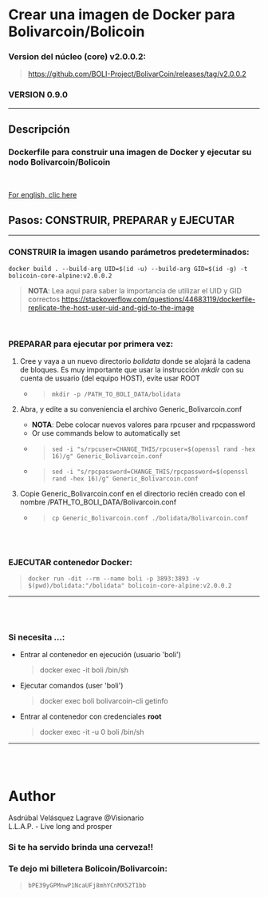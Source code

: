 # Crear una imagen de Docker para Bolivarcoin/Bolicoin    
### Version del núcleo (core) v2.0.0.2:
> https://github.com/BOLI-Project/BolivarCoin/releases/tag/v2.0.0.2    
 
### VERSION 0.9.0   
---    
## Descripción  

### Dockerfile para construir una imagen de Docker y ejecutar su nodo Bolivarcoin/Bolicoin     
<br />   

[For english, clic here](./README.md)
<br />   


## **Pasos: CONSTRUIR, PREPARAR y EJECUTAR**
---
### **CONSTRUIR** la imagen usando parámetros predeterminados:   
```
docker build . --build-arg UID=$(id -u) --build-arg GID=$(id -g) -t bolicoin-core-alpine:v2.0.0.2
```
> **NOTA**: Lea aquí para saber la importancia de utilizar el UID y GID correctos https://stackoverflow.com/questions/44683119/dockerfile-replicate-the-host-user-uid-and-gid-to-the-image   

<br />   

### **PREPARAR** para ejecutar por primera vez:
1) Cree y vaya a un nuevo directorio *bolidata* donde se alojará la cadena de bloques. Es muy importante que usar la instrucción *mkdir* con su cuenta de usuario (del equipo HOST), evite usar ROOT   
   * > ```mkdir -p /PATH_TO_BOLI_DATA/bolidata```    

2) Abra, y edite a su conveniencia el archivo Generic_Bolivarcoin.conf   
    * **NOTA**: Debe colocar nuevos valores para rpcuser and rpcpassword 
    * Or use commands below to automatically set
    * > ```sed -i "s/rpcuser=CHANGE_THIS/rpcuser=$(openssl rand -hex 16)/g" Generic_Bolivarcoin.conf```  
    * > ```sed -i "s/rpcpassword=CHANGE_THIS/rpcpassword=$(openssl rand -hex 16)/g" Generic_Bolivarcoin.conf```   

3) Copie Generic_Bolivarcoin.conf en el directorio recién creado con el nombre /PATH_TO_BOLI_DATA/Bolivarcoin.conf  
    * > ```cp Generic_Bolivarcoin.conf ./bolidata/Bolivarcoin.conf```   
<br />   
<br />   

### **EJECUTAR** contenedor Docker:   
> ```docker run -dit --rm --name boli -p 3893:3893 -v $(pwd)/bolidata:"/bolidata" bolicoin-core-alpine:v2.0.0.2```   
---
<br />   
<br />   

### Si necesita ...:
* Entrar al contenedor en ejecución (usuario 'boli')   
   > docker exec -it boli /bin/sh

 * Ejecutar comandos (user 'boli')    
   > docker exec boli bolivarcoin-cli getinfo  

 * Entrar al contenedor con credenciales **root**    
   > docker exec -it -u 0 boli /bin/sh   
---
<br />   
<br />   

# Author
Asdrúbal Velásquez Lagrave @Visionario   
L.L.A.P. - Live long and prosper   

### Si te ha servido brinda una cerveza!!   
### Te dejo mi billetera Bolicoin/Bolivarcoin:   
> ```bPE39yGPMnwP1NcaUFj8mhYCnMX52T1bb```